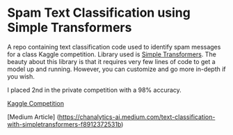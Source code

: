 # Spam Text Classification using Simple Transformers

A repo containing text classification code used to identify spam messages for a class Kaggle competition. Library used is [Simple Transformers](https://simpletransformers.ai). The beauty about this library is that it requires very few lines of code to get a model up and running. However, you can customize and go more in-depth if you wish.

I placed 2nd in the private competition with a 98% accuracy.

[Kaggle Competition](https://www.kaggle.com/c/865-bd-cup-event-3-sec-1/leaderboard)

[Medium Article] (https://chanalytics-ai.medium.com/text-classification-with-simpletransformers-f8912372531b)
